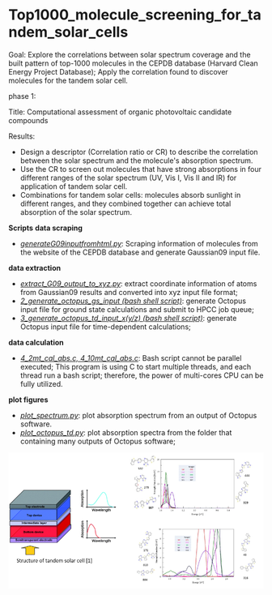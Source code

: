 # Top1000_molecule_screening_for_tandem_solar_cells
Goal: Explore the correlations between solar spectrum coverage and the built pattern of top-1000 molecules in the CEPDB database (Harvard Clean Energy Project Database); Apply the correlation found to discover molecules for the tandem solar cell.



phase 1:

Title: Computational assessment of organic photovoltaic candidate compounds

Results:

- Design a descriptor (Correlation ratio or CR) to describe the correlation between the solar spectrum and the molecule's absorption spectrum.
- Use the CR to screen out molecules that have strong absorptions in four different ranges of the solar spectrum (UV, Vis I, Vis II and IR) for application of tandem solar cell.
- Combinations for tandem solar cells: molecules absorb sunlight in different ranges, and they combined together can achieve total absorption of the solar spectrum.

**Scripts**
**data scraping**

- *<u>generateG09inputfromhtml.py</u>*: Scraping information of molecules from the website of the CEPDB database and generate Gaussian09 input file.

**data extraction**

- *<u>extract_G09_output_to_xyz.py</u>*: extract coordinate information of atoms from Gaussian09 results and converted into xyz input file format;
- *<u>2_generate_octopus_gs_input (bash shell script)</u>*: generate Octopus input file for ground state calculations and submit to HPCC job queue;
- *<u>3_generate_octopus_td_input_x(y/z) (bash shell script)</u>*: generate Octopus input file for time-dependent calculations;

**data calculation**

- *<u>4_2mt_cal_abs.c, 4_10mt_cal_abs.c</u>*: Bash script cannot be parallel executed; This program is using C to start multiple threads, and each thread run a bash script; therefore, the power of multi-cores CPU can be fully utilized.

**plot figures**
- *<u>plot_spectrum.py</u>*: plot absorption spectrum from an output of Octopus software.
- *<u>plot_octopus_td.py</u>*: plot absorption spectra from the folder that containing many outputs of Octopus software;

![mol_for_tandem_cells](mol_for_tandem_cells.png)
